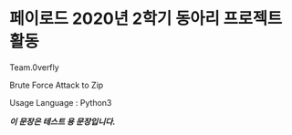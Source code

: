 # 페이로드 2020년 2학기 동아리 프로젝트 활동

Team.0verfly

Brute Force Attack to Zip

Usage Language : Python3

***이 문장은 테스트 용 문장입니다.***


